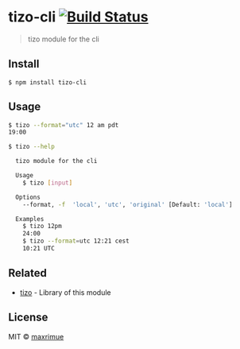 # tizo-cli [![Build Status](https://travis-ci.org/maxrimue/tizo-cli.svg?branch=master)](https://travis-ci.org/maxrimue/tizo-cli)

> tizo module for the cli

## Install

```
$ npm install tizo-cli
```

## Usage

```sh
$ tizo --format="utc" 12 am pdt
19:00

$ tizo --help

  tizo module for the cli

  Usage
    $ tizo [input]

  Options
    --format, -f  'local', 'utc', 'original' [Default: 'local']

  Examples
    $ tizo 12pm
    24:00
    $ tizo --format=utc 12:21 cest
    10:21 UTC
```

## Related

* [tizo](https://github.com/maxrimue/tizo) - Library of this module

## License

MIT © [maxrimue](https://github.com/maxrimue)
